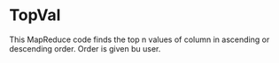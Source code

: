 TopVal
======

This MapReduce code finds the top n values of column in ascending or descending order.
Order is given bu user.
